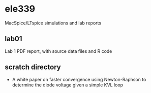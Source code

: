 # ele339
MacSpice/LTspice simulations and lab reports

## lab01

Lab 1 PDF report, with source data files and R code

## scratch directory

* A white paper on faster convergence using Newton-Raphson to determine the diode voltage given a simple KVL loop

